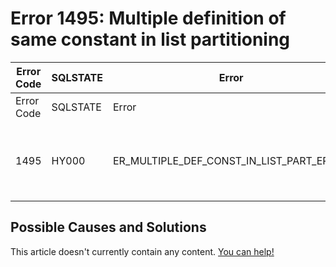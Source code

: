 
# Error 1495: Multiple definition of same constant in list partitioning


| Error Code | SQLSTATE | Error | Description |
| --- | --- | --- | --- |
| Error Code | SQLSTATE | Error | Description |
| 1495 | HY000 | ER_MULTIPLE_DEF_CONST_IN_LIST_PART_ERROR | Multiple definition of same constant in list partitioning |




## Possible Causes and Solutions


This article doesn't currently contain any content. [You can help!](/en/writing-and-editing-knowledge-base-articles/)

